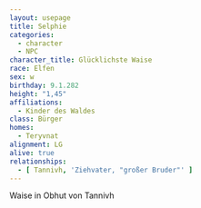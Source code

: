 ```yaml
---
layout: usepage
title: Selphie
categories:
  - character
  - NPC
character_title: Glücklichste Waise
race: Elfen
sex: w
birthday: 9.1.282
height: "1,45"
affiliations:
  - Kinder des Waldes
class: Bürger
homes:
  - Teryvnat
alignment: LG
alive: true
relationships:
  - [ Tannivh, 'Ziehvater, "großer Bruder"' ]
---
```


Waise in Obhut von Tannivh

